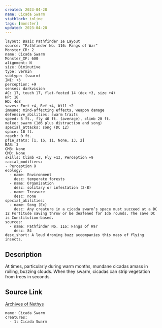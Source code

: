 ```yaml
---
created: 2023-04-28
name: Cicada Swarm
statblock: inline
tags: [monster]
updated: 2023-04-28
---
```

```statblock
layout: Basic Pathfinder 1e Layout
source: "Pathfinder No. 116: Fangs of War"
Monster_CR: 2
name: Cicada Swarm
Monster_XP: 600
alignment: N
size: Diminutive
type: vermin
subtype: (swarm)
INI: +3
perception: +9
senses: darkvision
AC: 17, touch 17, flat-footed 14 (dex +3, size +4)
HP: 18
HD: 4d8
saves: Fort +4, Ref +4, Will +2
immune: mind-affecting effects, weapon damage
defensive_abilities: swarm traits
speed: 5 ft., fly 40 ft. (average), climb 20 ft.
melee: swarm (1d6 plus distraction and song)
special_attacks: song (DC 12)
space: 10 ft.
reach: 0 ft.
pf1e_stats: [1, 16, 11, None, 13, 2]
BAB: 3
CMB: None
CMD: None
skills: Climb +3, Fly +13, Perception +9
racial_modifiers:
- Perception 8
ecology:
  - name: Environment
    desc: temperate forests
  - name: Organisation
    desc: solitary or infestation (2-8)
  - name: Treasure
    desc: none
special_abilities:
  - name: Song (Ex)
    desc: Any creature in a cicada swarm’s space must succeed at a DC 12 Fortitude saving throw or be deafened for 1d6 rounds. The save DC is Constitution-based.
sources:
  - name: Pathfinder No. 116: Fangs of War
    desc: 84
desc_short: A loud droning buzz accompanies this mass of flying insects.
```
## Description
At times, particularly during warm months, mundane cicadas amass in roiling, buzzing clouds. When they swarm, cicadas can strip vegetation from trees in seconds.
## Source Link
[Archives of Nethys](https://aonprd.com/MonsterDisplay.aspx?ItemName=Cicada%20Swarm)
```encounter-table
name: Cicada Swarm
creatures:
  - 1: Cicada Swarm
```

